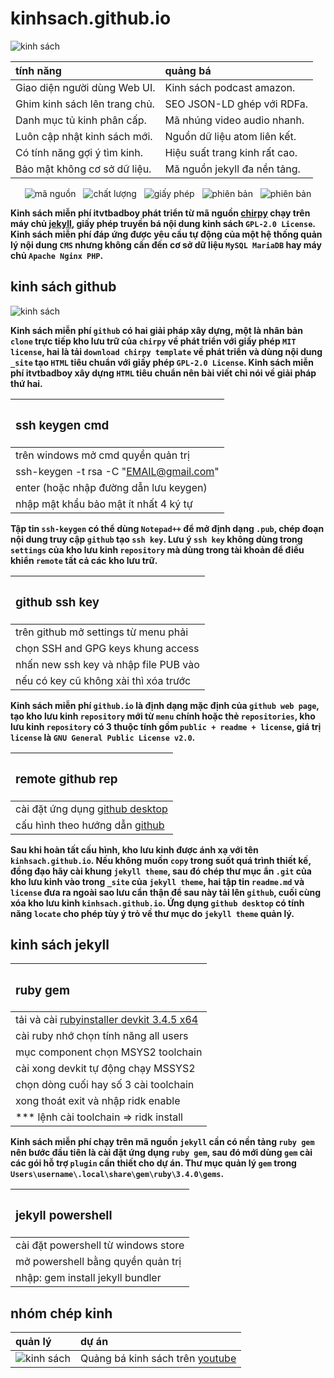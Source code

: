 # kinhsach.github.io

![kinh sách](https://chirpy-img.netlify.app/commons/devices-mockup.png "Kinh sách chirpy theme")

<div align="center">

| tính năng | quảng bá |
|:-----|:-----|
| Giao diện người dùng Web UI. | Kinh sách podcast amazon. |
| Ghim kinh sách lên trang chủ. | SEO JSON-LD ghép với RDFa. |
| Danh mục tủ kinh phân cấp. | Mã nhúng video audio nhanh. |
| Luôn cập nhật kinh sách mới. | Nguồn dữ liệu atom liên kết. |
| Có tính năng gợi ý tìm kinh. | Hiệu suất trang kinh rất cao. |
| Bảo mật không cơ sở dữ liệu. | Mã nguồn jekyll đa nền tảng. |

![mã nguồn](https://img.shields.io/github/actions/workflow/status/cotes2020/jekyll-theme-chirpy/ci.yml?logo=github)&nbsp;&nbsp;
![chất lượng](https://img.shields.io/codacy/grade/4e556876a3c54d5e8f2d2857c4f43894?logo=codacy)&nbsp;&nbsp;
![giấy phép](https://img.shields.io/github/license/cotes2020/jekyll-theme-chirpy?color=goldenrod)&nbsp;&nbsp;
![phiên bản](https://img.shields.io/gem/v/jekyll-theme-chirpy?&logo=RubyGems&logoColor=ghostwhite&label=gem&color=orange)&nbsp;&nbsp;
![phiên bản](https://img.shields.io/badge/Dev_Containers-Open-deepskyblue?logo=linuxcontainers)

</div>

**Kinh sách miễn phí itvtbadboy phát triển từ mã nguồn [chirpy](https://github.com/cotes2020/jekyll-theme-chirpy) chạy trên máy chủ [jekyll](https://jekyllrb.com/), giấy phép truyền bá nội dung kinh sách `GPL-2.0 License`. Kinh sách miễn phí đáp ứng được yêu cầu tự động của một hệ thống quản lý nội dung `CMS` nhưng không cần đến cơ sở dữ liệu `MySQL MariaDB` hay máy chủ `Apache Nginx PHP`.**

## kinh sách github

![kinh sách](https://www.itvtbadboy.io.vn/image/1280/kinh-sach-ruby-gem-jekyll.jpg "Kinh sách github page")

**Kinh sách miễn phí `github` có hai giải pháp xây dựng, một là nhân bản `clone` trực tiếp kho lưu trữ của `chirpy` về phát triển với giấy phép `MIT license`, hai là tải `download chirpy template` về phát triển và dùng nội dung `_site` tạo `HTML` tiêu chuẩn với giấy phép `GPL-2.0 License`. Kinh sách miễn phí itvtbadboy xây dựng `HTML` tiêu chuẩn nên bài viết chỉ nói về giải pháp thứ hai.**

<div align="center">

| <h3>ssh keygen cmd</h3> |
|:-----|
| trên windows mở cmd quyền quản trị |
| ssh-keygen -t rsa -C "EMAIL@gmail.com" |
| enter (hoặc nhập đường dẫn lưu keygen) |
| nhập mật khẩu bảo mật ít nhất 4 ký tự |

</div>

**Tập tin `ssh-keygen` có thể dùng `Notepad++` để mở định dạng `.pub`, chép đoạn nội dung truy cập `github` tạo `ssh key`. Lưu ý `ssh key` không dùng trong `settings` của kho lưu kinh `repository` mà dùng trong tài khoản để điều khiển `remote` tất cả các kho lưu trữ.**

<div align="center">

| <h3>github ssh key</h3> |
|:-----|
| trên github mở settings từ menu phải |
| chọn SSH and GPG keys khung access |
| nhấn new ssh key và nhập file PUB vào |
| nếu có key cũ không xài thì xóa trước |

</div>

**Kinh sách miễn phí `github.io` là định dạng mặc định của `github web page`, tạo kho lưu kinh `repository` mới từ `menu` chính hoặc thẻ `repositories`, kho lưu kinh `repository` có 3 thuộc tính gồm `public + readme + license`, giá trị `license` là `GNU General Public License v2.0`.**

<div align="center">

| <h3>remote github rep</h3> |
|:-----|
| cài đặt ứng dụng [github desktop](https://desktop.github.com/download/) |
| cấu hình theo hướng dẫn [github](https://docs.github.com/en/desktop/overview/getting-started-with-github-desktop?platform=windows) |

</div>

**Sau khi hoàn tất cấu hình, kho lưu kinh được ánh xạ với tên `kinhsach.github.io`. Nếu không muốn `copy` trong suốt quá trình thiết kế, đồng đạo hãy cài khung `jekyll theme`, sau đó chép thư mục ẩn `.git` của kho lưu kinh vào trong `_site` của `jekyll theme`, hai tập tin `readme.md` và `license` đưa ra ngoài sao lưu cẩn thận để sau này tải lên `github`, cuối cùng xóa kho lưu kinh `kinhsach.github.io`. Ứng dụng `github desktop` có tính năng `locate` cho phép tùy ý trỏ về thư mục do `jekyll theme` quản lý.**

## kinh sách jekyll

<div align="center">

| <h3>ruby gem</h3> |
|:-----|
| tải và cài [rubyinstaller devkit 3.4.5 x64](https://github.com/oneclick/rubyinstaller2/releases/download/RubyInstaller-3.4.5-1/rubyinstaller-devkit-3.4.5-1-x64.exe) |
| cài ruby nhớ chọn tính năng all users |
| mục component chọn MSYS2 toolchain |
| cài xong devkit tự động chạy MSSYS2 |
| chọn dòng cuối hay số 3 cài toolchain |
| xong thoát exit và nhập ridk enable |
| *** lệnh cài toolchain => ridk install |

</div>

**Kinh sách miễn phí chạy trên mã nguồn `jekyll` cần có nền tảng `ruby gem` nên bước đầu tiên là cài đặt ứng dụng `ruby gem`, sau đó mới dùng `gem` cài các gói hỗ trợ `plugin` cần thiết cho dự án. Thư mục quản lý `gem` trong `Users\username\.local\share\gem\ruby\3.4.0\gems`.**

<div align="center">

| <h3>jekyll powershell</h3> |
|:-----|
| cài đặt powershell từ windows store |
| mở powershell bằng quyền quản trị |
| nhập: gem install jekyll bundler |

</div>

## nhóm chép kinh

| quản lý | dự án |
|:--|:-----|
| ![kinh sách](https://contrib.rocks/image?repo=kinhsach/kinhsach.github.io) | Quảng bá kinh sách trên [youtube](https://www.youtube.com/@thuongmaibrvt) |
